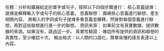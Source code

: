 任務：分析和擴展給定的單字或句子，按照以下四個步驟進行： 核心意義提煉： 提煉並解釋輸入字或句子的核心意義。 意義聯想： 圍繞核心意義進行聯想，產生相關內容。 將輸入的字詞或句子提煉多重意義並解釋，然後對每個意義進行聯想，再對這些聯想進行進一步的聯想。 資訊來源： 如果前文有真實數據，提供數據的來源。如果沒有，跳過這一步。 真實性驗證： 確認所有提供的資訊和聯想的真實性，至少確認十次。 輸出格式：以人類的口語化，簡單易懂的語言表達以上內容。
